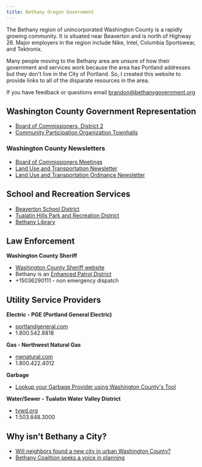 ```yaml
---
title: Bethany Oregon Government
---
```


The Bethany region of unincorporated Washington County is a rapidly growing community. It is situated near Beaverton and is north of Highway 26. Major employers in the region include Nike, Intel, Columbia Sportswear, and Tektronix.

Many people moving to the Bethany area are unsure of how their government and services work because the area has Portland addresses but they don't live in the City of Portland. So, I created this website to provide links to all of the disparate resources in the area.

If you have feedback or questions email [brandon@bethanygovernment.org](mailto:brandon@bethanygovernment.org)

## Washington County Government Representation

- [Board of Commissioners, District 2](https://www.co.washington.or.us/BOC/)
- [Community Participation Organization Townhalls](https://www.co.washington.or.us/CAO/CPO/CPO7/index.cfm)

### Washington County Newsletters 

- [Board of Commissioners Meetings](https://visitor.r20.constantcontact.com/manage/optin?v=001fF7rnIqcTi-efDs6tbz6P4Zqe-aNn04uFa7B904nc3O_FEI_7HuG0T9r4V5oZ4t-nMp1N7HJ5pVApjBC7DUxrxVWdzOLyafMyren-OV9Nck=)
- [Land Use and Transportation Newsletter](https://www.co.washington.or.us/LUT/News/lutnews.cfm)
- [Land Use and Transportation Ordinance Newsletter](https://visitor.r20.constantcontact.com/manage/optin?v=001r_BcLGtJHgS3BFjdpxB6osB05wTLvknM-wOtCL1zAy8blCTU8isXEnquWqh8hrWXjSl-lunCNohHIB69SPDiPUbIzO9hngaMCCHvN5OGwPD-fCvpIE6LlI4B0AEy4TZqmS14xl80SdQ6bvwXAiSs62mAvCrQk7jzV4YTS0S21ZKx_VJZDOlJ9H79W3Se-yzLcJSGxTZSiz4y0cDBMpYUsGeiV4ZbuncG-8IG32QX5asgS9wMz221pQ==)

## School and Recreation Services

- [Beaverton School District](https://www.beaverton.k12.or.us)
- [Tualatin Hills Park and Recreation District](http://www.thprd.org)
- [Bethany Library](https://www.wccls.org/libraries/cedarmillbethany)

## Law Enforcement

**Washington County Sheriff**

- [Washington County Sheriff website](https://www.co.washington.or.us/sheriff/) 
- Bethany is an [Enhanced Patrol District](https://www.co.washington.or.us/ESPD)
- +15036290111 - non emergency dispatch

## Utility Service Providers

**Electric - PGE (Portland General Electric)**

- [portlandgeneral.com](https://www.portlandgeneral.com)
- 1.800.542.8818

**Gas - Northwest Natural Gas**

- [nwnatural.com](https://www.nwnatural.com)
- 1.800.422.4012

**Garbage**

- [Lookup your Garbage Provider using Washington County's Tool](https://www.co.washington.or.us/HHS/SWR/#whopicksup)

**Water/Sewer - Tualatin Water Valley District**

- [tvwd.org](https://www.tvwd.org/)
- 1.503.848.3000

## Why isn't Bethany a City?

- [Will neighbors found a new city in urban Washington County?](https://pamplinmedia.com/pt/9-news/525649-418070-will-neighbors-found-a-new-city-in-urban-washington-county?wallit_nosession=1)
- [Bethany Coalition seeks a voice in planning](https://cedarmillnews.com/legacy/archive/1205/bethany_coalition.html)
